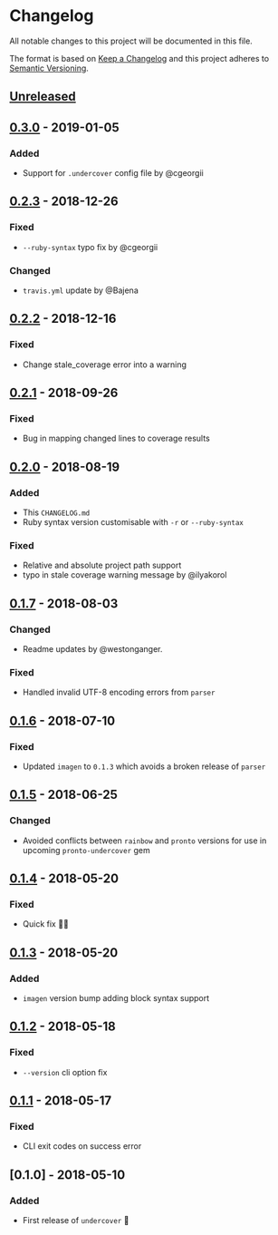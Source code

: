 # Changelog
All notable changes to this project will be documented in this file.

The format is based on [Keep a Changelog](http://keepachangelog.com/en/1.0.0/)
and this project adheres to [Semantic Versioning](http://semver.org/spec/v2.0.0.html).

## [Unreleased]

## [0.3.0] - 2019-01-05
### Added
- Support for `.undercover` config file by @cgeorgii

## [0.2.3] - 2018-12-26
### Fixed
- `--ruby-syntax` typo fix by @cgeorgii

### Changed
- `travis.yml` update by @Bajena

## [0.2.2] - 2018-12-16
### Fixed
- Change stale_coverage error into a warning

## [0.2.1] - 2018-09-26
### Fixed
- Bug in mapping changed lines to coverage results

## [0.2.0] - 2018-08-19
### Added
- This `CHANGELOG.md`
- Ruby syntax version customisable with `-r` or `--ruby-syntax`

### Fixed
- Relative and absolute project path support
- typo in stale coverage warning message by @ilyakorol

## [0.1.7] - 2018-08-03
### Changed
- Readme updates by @westonganger.

### Fixed
- Handled invalid UTF-8 encoding errors from `parser`

## [0.1.6] - 2018-07-10
### Fixed
- Updated `imagen` to `0.1.3` which avoids a broken release of `parser`

## [0.1.5] - 2018-06-25
### Changed
- Avoided conflicts between `rainbow` and `pronto` versions for use in upcoming `pronto-undercover` gem

## [0.1.4] - 2018-05-20
### Fixed
- Quick fix 🤷‍♂️

## [0.1.3] - 2018-05-20
### Added
- `imagen` version bump adding block syntax support

## [0.1.2] - 2018-05-18
### Fixed
- `--version` cli option fix

## [0.1.1] - 2018-05-17
### Fixed
- CLI exit codes on success error

## [0.1.0] - 2018-05-10
### Added
- First release of `undercover` 🎉

[Unreleased]: https://github.com/grodowski/undercover/compare/v0.3.0...HEAD
[0.3.0]: https://github.com/grodowski/undercover/compare/v0.2.3...v0.3.0
[0.2.3]: https://github.com/grodowski/undercover/compare/v0.2.2...v0.2.3
[0.2.2]: https://github.com/grodowski/undercover/compare/v0.2.1...v0.2.2
[0.2.1]: https://github.com/grodowski/undercover/compare/v0.2.0...v0.2.1
[0.2.0]: https://github.com/grodowski/undercover/compare/v0.1.7...v0.2.0
[0.1.7]: https://github.com/grodowski/undercover/compare/v0.1.6...v0.1.7
[0.1.6]: https://github.com/grodowski/undercover/compare/v0.1.5...v0.1.6
[0.1.5]: https://github.com/grodowski/undercover/compare/v0.1.4...v0.1.5
[0.1.4]: https://github.com/grodowski/undercover/compare/v0.1.3...v0.1.4
[0.1.3]: https://github.com/grodowski/undercover/compare/v0.1.2...v0.1.3
[0.1.2]: https://github.com/grodowski/undercover/compare/v0.1.1...v0.1.2
[0.1.1]: https://github.com/grodowski/undercover/compare/v0.1.0...v0.1.1
